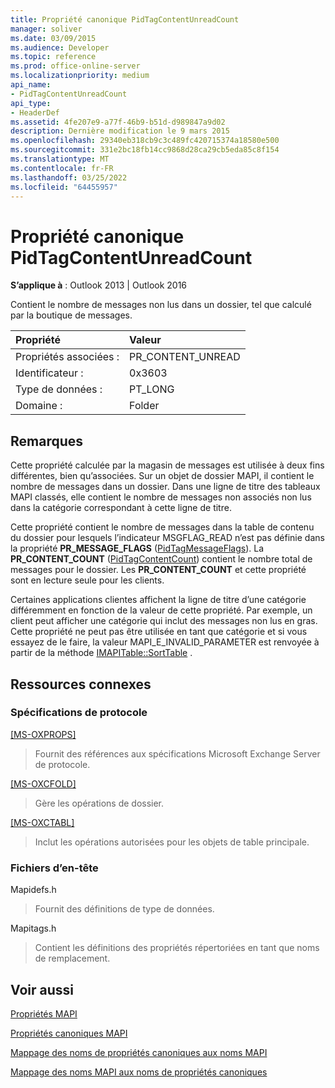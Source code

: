 ```yaml
---
title: Propriété canonique PidTagContentUnreadCount
manager: soliver
ms.date: 03/09/2015
ms.audience: Developer
ms.topic: reference
ms.prod: office-online-server
ms.localizationpriority: medium
api_name:
- PidTagContentUnreadCount
api_type:
- HeaderDef
ms.assetid: 4fe207e9-a77f-46b9-b51d-d989847a9d02
description: Dernière modification le 9 mars 2015
ms.openlocfilehash: 29340eb318cb9c3c489fc420715374a18580e500
ms.sourcegitcommit: 331e2bc18fb14cc9868d28ca29cb5eda85c8f154
ms.translationtype: MT
ms.contentlocale: fr-FR
ms.lasthandoff: 03/25/2022
ms.locfileid: "64455957"
---
```

# <a name="pidtagcontentunreadcount-canonical-property"></a>Propriété canonique PidTagContentUnreadCount

  
  
**S’applique à** : Outlook 2013 | Outlook 2016 
  
Contient le nombre de messages non lus dans un dossier, tel que calculé par la boutique de messages. 
  
|Propriété|Valeur|
|:-----|:-----|
|Propriétés associées :  <br/> |PR_CONTENT_UNREAD  <br/> |
|Identificateur :  <br/> |0x3603  <br/> |
|Type de données :  <br/> |PT_LONG  <br/> |
|Domaine :  <br/> |Folder  <br/> |
   
## <a name="remarks"></a>Remarques

Cette propriété calculée par la magasin de messages est utilisée à deux fins différentes, bien qu’associées. Sur un objet de dossier MAPI, il contient le nombre de messages dans un dossier. Dans une ligne de titre des tableaux MAPI classés, elle contient le nombre de messages non associés non lus dans la catégorie correspondant à cette ligne de titre.
  
Cette propriété contient le nombre de messages dans la table de contenu du dossier pour lesquels l’indicateur MSGFLAG_READ n’est pas définie dans la propriété **PR_MESSAGE_FLAGS** ([PidTagMessageFlags](pidtagmessageflags-canonical-property.md)). La **PR_CONTENT_COUNT** ([PidTagContentCount](pidtagcontentcount-canonical-property.md)) contient le nombre total de messages pour le dossier. Les **PR_CONTENT_COUNT** et cette propriété sont en lecture seule pour les clients. 
  
Certaines applications clientes affichent la ligne de titre d’une catégorie différemment en fonction de la valeur de cette propriété. Par exemple, un client peut afficher une catégorie qui inclut des messages non lus en gras. Cette propriété ne peut pas être utilisée en tant que catégorie et si vous essayez de le faire, la valeur MAPI_E_INVALID_PARAMETER est renvoyée à partir de la méthode [IMAPITable::SortTable](imapitable-sorttable.md) . 
  
## <a name="related-resources"></a>Ressources connexes

### <a name="protocol-specifications"></a>Spécifications de protocole

[[MS-OXPROPS]](https://msdn.microsoft.com/library/f6ab1613-aefe-447d-a49c-18217230b148%28Office.15%29.aspx)
  
> Fournit des références aux spécifications Microsoft Exchange Server de protocole.
    
[[MS-OXCFOLD]](https://msdn.microsoft.com/library/c0f31b95-c07f-486c-98d9-535ed9705fbf%28Office.15%29.aspx)
  
> Gère les opérations de dossier.
    
[[MS-OXCTABL]](https://msdn.microsoft.com/library/d33612dc-36a8-4623-8a26-c156cf8aae4b%28Office.15%29.aspx)
  
> Inclut les opérations autorisées pour les objets de table principale.
    
### <a name="header-files"></a>Fichiers d’en-tête

Mapidefs.h
  
> Fournit des définitions de type de données.
    
Mapitags.h
  
> Contient les définitions des propriétés répertoriées en tant que noms de remplacement.
    
## <a name="see-also"></a>Voir aussi



[Propriétés MAPI](mapi-properties.md)
  
[Propriétés canoniques MAPI](mapi-canonical-properties.md)
  
[Mappage des noms de propriétés canoniques aux noms MAPI](mapping-canonical-property-names-to-mapi-names.md)
  
[Mappage des noms MAPI aux noms de propriétés canoniques](mapping-mapi-names-to-canonical-property-names.md)


